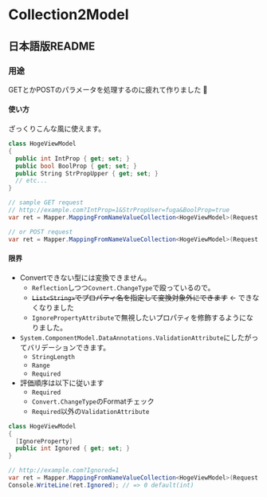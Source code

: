# Collection2Model

## 日本語版README

### 用途

GETとかPOSTのパラメータを処理するのに疲れて作りました :moyai:  

#### 使い方
ざっくりこんな風に使えます。

```csharp
class HogeViewModel
{
  public int IntProp { get; set; }
  public bool BoolProp { get; set; }
  public String StrPropUpper { get; set; }
  // etc...
}

// sample GET request
// http://example.com?IntProp=1&StrPropUser=fuga&BoolProp=true
var ret = Mapper.MappingFromNameValueCollection<HogeViewModel>(Request.QueryString);

// or POST request
var ret = Mapper.MappingFromNameValueCollection<HogeViewModel>(Request.Form);
```

#### 限界

* Convertできない型には変換できません。  
  - `Reflection`しつつ`Covnert.ChangeType`で殴っているので。
  - ~~`List<String>`でプロパティ名を指定して変換対象外にできます~~  ← できなくなりました
  - `IgnorePropertyAttribute`で無視したいプロパティを修飾するようになりました。
* `System.ComponentModel.DataAnnotations.ValidationAttribute`にしたがってバリデーションできます。
  - `StringLength`
  - `Range`
  - `Required`
* 評価順序は以下に従います
  - `Required`
  - `Convert.ChangeType`のFormatチェック
  - `Required`以外の`ValidationAttribute`

```csharp
class HogeViewModel
{
  [IgnoreProperty]
  public int Ignored { get; set; }
}

// http://example.com?Ignored=1
var ret = Mapper.MappingFromNameValueCollection<HogeViewModel>(Request.QueryString);
Console.WriteLine(ret.Ignored); // => 0 default(int)
```

